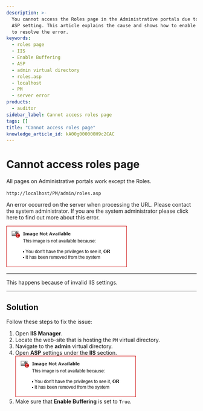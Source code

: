 ```yaml
---
description: >-
  You cannot access the Roles page in the Administrative portals due to an IIS
  ASP setting. This article explains the cause and shows how to enable buffering
  to resolve the error.
keywords:
  - roles page
  - IIS
  - Enable Buffering
  - ASP
  - admin virtual directory
  - roles.asp
  - localhost
  - PM
  - server error
products:
  - auditor
sidebar_label: Cannot access roles page
tags: []
title: "Cannot access roles page"
knowledge_article_id: kA00g000000H9c2CAC
---
```


# Cannot access roles page

All pages on Administrative portals work except the Roles.

`http://localhost/PM/admin/roles.asp`

An error occurred on the server when processing the URL. Please contact the system administrator.
If you are the system administrator please click here to find out more about this error.

![User-added](images/servlet_image_3823966b1661.png)

---

This happens because of invalid IIS settings.

---

## Solution

Follow these steps to fix the issue:

1. Open **IIS Manager**.
2. Locate the web-site that is hosting the `PM` virtual directory.
3. Navigate to the **admin** virtual directory.
4. Open **ASP** settings under the **IIS** section.
   ![User-added](images/servlet_image_3823966b1661.png)
5. Make sure that **Enable Buffering** is set to `True`.
